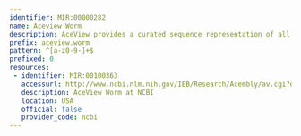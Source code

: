 ```yaml
---
identifier: MIR:00000282
name: Aceview Worm
description: AceView provides a curated sequence representation of all public mRNA sequences (mRNAs from GenBank or RefSeq, and single pass cDNA sequences from dbEST and Trace). These are aligned on the genome and clustered into a minimal number of alternative transcript variants and grouped into genes. In addition, alternative features such as promoters, and expression in tissues is recorded. This collection references C. elegans genes and expression.
prefix: aceview.worm
pattern: ^[a-z0-9-]+$
prefixed: 0
resources:
 - identifier: MIR:00100363
   accessurl: http://www.ncbi.nlm.nih.gov/IEB/Research/Acembly/av.cgi?db=worm&c=Gene&l=
   description: AceView Worm at NCBI
   location: USA
   official: false
   provider_code: ncbi
---
```

